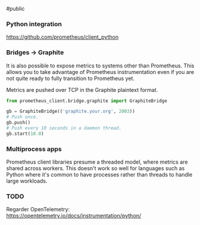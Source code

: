 #public

### Python integration

https://github.com/prometheus/client_python


### Bridges → Graphite

It is also possible to expose metrics to systems other than Prometheus. This allows you to take advantage of Prometheus instrumentation even if you are not quite ready to fully transition to Prometheus yet.

Metrics are pushed over TCP in the Graphite plaintext format.

```python
from prometheus_client.bridge.graphite import GraphiteBridge

gb = GraphiteBridge(('graphite.your.org', 2003))
# Push once.
gb.push()
# Push every 10 seconds in a daemon thread.
gb.start(10.0)
```

### Multiprocess apps

Prometheus client libraries presume a threaded model, where metrics are shared across workers. This doesn't work so well for languages such as Python where it's common to have processes rather than threads to handle large workloads.

### TODO

Regarder OpenTelemetry: https://opentelemetry.io/docs/instrumentation/python/
